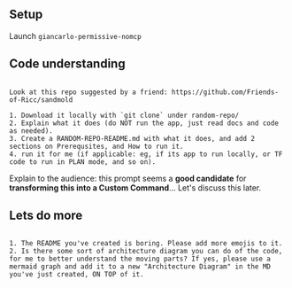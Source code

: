 
## Setup

Launch `giancarlo-permissive-nomcp`

## Code understanding

```

Look at this repo suggested by a friend: https://github.com/Friends-of-Ricc/sandmold

1. Download it locally with `git clone` under random-repo/
2. Explain what it does (do NOT run the app, just read docs and code as needed).
3. Create a RANDOM-REPO-README.md with what it does, and add 2 sections on Prerequsites, and How to run it.
4. run it for me (if applicable: eg, if its app to run locally, or TF code to run in PLAN mode, and so on).

```

Explain to the audience: this prompt seems a **good candidate** for
**transforming this into a Custom Command**... Let's discuss this later.

## Lets do more

```

1. The README you've created is boring. Please add more emojis to it.
2. Is there some sort of architecture diagram you can do of the code, for me to better understand the moving parts? If yes, please use a mermaid graph and add it to a new "Architecture Diagram" in the MD you've just created, ON TOP of it.

```

